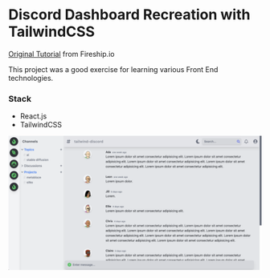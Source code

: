 # Discord Dashboard Recreation with TailwindCSS

[Original Tutorial](https://github.com/fireship-io/tailwind-dashboard) from Fireship.io

This project was a good exercise for learning various Front End technologies. 

### Stack
* React.js
* TailwindCSS

![Sample](./tailwind_project_sample.png)